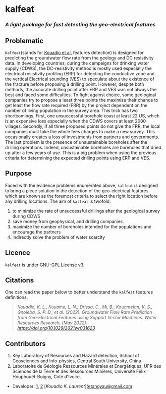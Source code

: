 # kalfeat

### _A light package for fast detecting the geo-electrical features_

## Problematic 
`Kalfeat`(stands for [Kouadio et al.](https://doi.org/10.1029/2021wr031623) features detection) is designed for predicting the groundwater flow rate from the geology and DC resistivity data. In developing countries, during the campaigns for drinking water supply (CDWS), the DC-resistivity method is mostly used especially the electrical resistivity profiling (ERP) for detecting the conductive zone and the vertical Electrical sounding (VES) to speculate about the existence of the fracture before proposing a drilling point. However, despite both methods, the accurate drilling point after ERP and VES was not always the best and faced some difficulties. To fight against choice, some geological companies try to propose a least three points the maximize their chance to get least the flow rate required (FRR) by the project dependent on the number of living population in the survey area.  This trick has two shortcomings. First, one unsuccessful borehole coast at least 22 US, which is an expensive loss especially when the CDWS covers at least 2000 villages. Secondly, if all three proposed points do not give the FRR, the local companies must take the whole fees charges to make a new survey. This occasionally creates a loss of investments from partners and governments. The last problem is the presence of unsustainable boreholes after the drilling operations.  Indeed, unsustainable boreholes are boreholes that dried up after a few years of use. This is a big problem when using the previous criteria for determining the expected drilling points using ERP and VES. 

## Purpose 
Faced with the evidence problems enumerated above, `kalfeat` is designed to bring a piece solution in the detection of the geo-electrical features which are known as the foremost criteria to select the right location before any drilling locations. The aim of `kalfeat` is twofold: 
1. to minimize the rate of unsuccessful drillings after the geological survey during CDWS
2. save money from geophysical, and drilling companies. 
3. maximize the number of boreholes intended for the populations and encourage the partners 
4. indirectly solve the problem of water scarcity 


## Licence 

`kalfeat` is under GNU-GPL License v3.

## Citations 
One can read the paper below to better understand the `kalfeat` features definitions. 
> *Kouadio, K. L., Kouame, L. N., Drissa, C., Mi, B., Kouamelan, K. S., Gnoleba, S. P. D., et al. (2022). Groundwater Flow Rate Prediction from Geo‐Electrical Features using Support Vector Machines. Water Resources Research, (May 2022). https://doi.org/10.1029/2021wr031623*

## Contributors
1. Key Laboratory of Resources and Hazard detection, School of Geosciences and Info-physics, Central South University, China
2. Laboratoire de Géologie Ressources Minérales et Energétiques, UFR des Sciences de la Terre et des Ressources Minières, Université Félix Houphouët-Boigny, Cote d'Ivoire. 

* Developer: [1](http://www.zju.edu.cn/english/), [2](https://www.univ-fhb.edu.ci/index.php/ufr-strm/) [_Kouadio K. Laurent_](etanoyau@gmail.com


